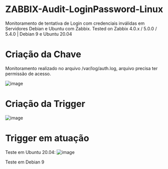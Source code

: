 # ZABBIX-Audit-LoginPassword-Linux
Monitoramento de tentativa de Login com credenciais inválidas em Servidores Debian e Ubuntu com Zabbix. 
Tested on Zabbix 4.0.x / 5.0.0 / 5.4.0 | Debian 9 e Ubuntu 20.04

# Criação da Chave
Monitoramento realizado no arquivo /var/log/auth.log, arquivo precisa ter permissão de acesso.

![image](https://user-images.githubusercontent.com/88397673/156215437-a75e95fe-4128-4df8-b0d5-a3bfa6827e94.png)

# Criação da Trigger

![image](https://user-images.githubusercontent.com/88397673/156215646-95c6b82b-95d5-4a27-bd76-359a0a5f6638.png)

# Trigger em atuação

Teste em Ubuntu 20.04:
![image](https://user-images.githubusercontent.com/88397673/156216579-98cb81f4-d9d1-43b5-aaf7-5279fcc1c8e8.png)

Teste em Debian 9
